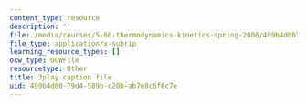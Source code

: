 ```yaml
---
content_type: resource
description: ''
file: /media/courses/5-60-thermodynamics-kinetics-spring-2008/499b4d0079d4589bc20bab7e8c6f6c7e_RUz-DJz3--I.srt
file_type: application/x-subrip
learning_resource_types: []
ocw_type: OCWFile
resourcetype: Other
title: 3play caption file
uid: 499b4d00-79d4-589b-c20b-ab7e8c6f6c7e
---
```

